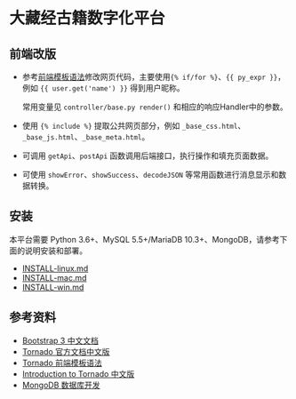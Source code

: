 # 大藏经古籍数字化平台

## 前端改版

- 参考[前端模板语法][templates]修改网页代码，主要使用`{% if/for %}`、`{{ py_expr }}`，
  例如 `{{ user.get('name') }}` 得到用户昵称。
  
  常用变量见 `controller/base.py render()` 和相应的响应Handler中的参数。

- 使用 `{% include %}` 提取公共网页部分，例如 `_base_css.html`、`_base_js.html`、`_base_meta.html`。

- 可调用 `getApi`、`postApi` 函数调用后端接口，执行操作和填充页面数据。

- 可使用 `showError`、`showSuccess`、`decodeJSON` 等常用函数进行消息显示和数据转换。

## 安装

本平台需要 Python 3.6+、MySQL 5.5+/MariaDB 10.3+、MongoDB，请参考下面的说明安装和部署。

- [INSTALL-linux.md](INSTALL-linux.md)
- [INSTALL-mac.md](INSTALL-mac.md)
- [INSTALL-win.md](INSTALL-win.md)

## 参考资料

- [Bootstrap 3 中文文档](https://v3.bootcss.com)
- [Tornado 官方文档中文版](https://tornado-zh.readthedocs.io/zh/latest/)
- [Tornado 前端模板语法][templates]
- [Introduction to Tornado 中文版](http://demo.pythoner.com/itt2zh/)
- [MongoDB 数据库开发](http://demo.pythoner.com/itt2zh/ch4.html)

[templates]: https://tornado-zh.readthedocs.io/zh/latest/guide/templates.html
